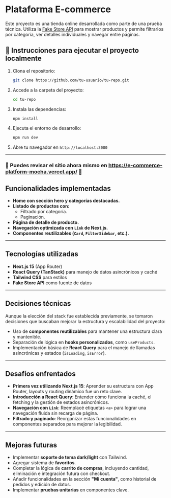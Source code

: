 # Plataforma E-commerce

Este proyecto es una tienda online desarrollada como parte de una prueba técnica. Utiliza la [Fake Store API](https://fakestoreapi.com/) para mostrar productos y permite filtrarlos por categoría, ver detalles individuales y navegar entre páginas.

## 🚀 Instrucciones para ejecutar el proyecto localmente

1. Clona el repositorio:

   ```bash
   git clone https://github.com/tu-usuario/tu-repo.git
   ```

2. Accede a la carpeta del proyecto:

   ```bash
   cd tu-repo
   ```

3. Instala las dependencias:

   ```bash
   npm install
   ```

4. Ejecuta el entorno de desarrollo:

   ```bash
   npm run dev
   ```

5. Abre tu navegador en `http://localhost:3000`

---

### 🔗 Puedes revisar el sitio ahora mismo en https://e-commerce-platform-mocha.vercel.app/ 🔗

## Funcionalidades implementadas

- **Home con sección hero y categorías destacadas.**
- **Listado de productos con:**
  - Filtrado por categoría.
  - Paginación.
- **Página de detalle de producto.**
- **Navegación optimizada con `Link` de Next.js.**
- **Componentes reutilizables (`Card`, `FilterSidebar`, etc.).**

---

## Tecnologías utilizadas

- **Next.js 15** (App Router)
- **React Query (TanStack)** para manejo de datos asincrónicos y caché
- **Tailwind CSS** para estilos
- **Fake Store API** como fuente de datos

---

## Decisiones técnicas

Aunque la elección del stack fue establecida previamente, se tomaron decisiones que buscaban mejorar la estructura y escalabilidad del proyecto:

- Uso de **componentes reutilizables** para mantener una estructura clara y mantenible.
- Separación de lógica en **hooks personalizados**, como `useProducts`.
- Implementación básica de **React Query** para el manejo de llamadas asincrónicas y estados (`isLoading`, `isError`).

---

## Desafíos enfrentados

- **Primera vez utilizando Next.js 15**: Aprender su estructura con App Router, layouts y routing dinámico fue un reto clave.
- **Introducción a React Query**: Entender cómo funciona la caché, el fetching y la gestión de estados asincrónicos.
- **Navegación con `Link`**: Reemplacé etiquetas `<a>` para lograr una navegación fluida sin recarga de página.
- **Filtrado y paginado**: Reorganizar estas funcionalidades en componentes separados para mejorar la legibilidad.

---

## Mejoras futuras

- Implementar **soporte de tema dark/light** con Tailwind.
- Agregar sistema de **favoritos**.
- Completar la lógica de **carrito de compras**, incluyendo cantidad, eliminación e integración futura con checkout.
- Añadir funcionalidades en la sección **"Mi cuenta"**, como historial de pedidos y edición de datos.
- Implementar **pruebas unitarias** en componentes clave.